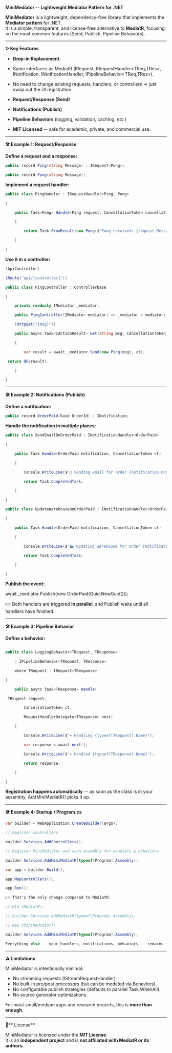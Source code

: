 **MiniMediator -- Lightweight Mediator Pattern for .NET**

**MiniMediator** is a lightweight, dependency-free library that implements the **Mediator pattern** for .NET.\
It is a simple, transparent, and license-free alternative to **MediatR**, focusing on the most common features (Send, Publish, Pipeline Behaviors).

* * * * *

**✨****️**** Key Features**

-   **Drop-in Replacement**:

-   Same interfaces as MediatR (IRequest<T>, IRequestHandler<TReq,TRes>, INotification, INotificationHandler<T>, IPipelineBehavior<TReq,TRes>).
-   No need to change existing requests, handlers, or controllers → just swap out the DI registration.

-   **Request/Response (****Send****)**
-   **Notifications (****Publish****)**
-   **Pipeline Behaviors** (logging, validation, caching, etc.)
-   **MIT Licensed** -- safe for academic, private, and commercial use.

* * * * *

**🛠****️**** Example 1: Request/Response**

**Define a request and a response:**
```csharp
public record Ping(string Message) : IRequest<Pong>;

public record Pong(string Message);
```

**Implement a request handler:**
```csharp
public class PingHandler : IRequestHandler<Ping, Pong>

{

    public Task<Pong> Handle(Ping request, CancellationToken cancellationToken)

    {

        return Task.FromResult(new Pong($"Pong received: {request.Message}"));

    }

}
```
**Use it in a controller:**
```csharp
[ApiController]

[Route("api/[controller]")]

public class PingController : ControllerBase

{

    private readonly IMediator _mediator;

    public PingController(IMediator mediator) => _mediator = mediator;

    [HttpGet("{msg}")]

    public async Task<IActionResult> Get(string msg, CancellationToken ct)

    {

        var result = await _mediator.Send(new Ping(msg), ct);

 return Ok(result);

    }

}
```
* * * * *

**🛠****️**** Example 2: Notifications (Publish)**

**Define a notification:**
```csharp
public record OrderPaid(Guid OrderId) : INotification;
```

**Handle the notification in multiple places:**
```csharp
public class SendEmailOnOrderPaid : INotificationHandler<OrderPaid>

{

    public Task Handle(OrderPaid notification, CancellationToken ct)

    {

        Console.WriteLine($"📧 Sending email for order {notification.OrderId}");

        return Task.CompletedTask;

    }

}

public class UpdateWarehouseOnOrderPaid : INotificationHandler<OrderPaid>

{

    public Task Handle(OrderPaid notification, CancellationToken ct)

    {

        Console.WriteLine($"🏭 Updating warehouse for order {notification.OrderId}");

        return Task.CompletedTask;

    }

}
```
**Publish the event:**

await _mediator.Publish(new OrderPaid(Guid.NewGuid()));

👉 Both handlers are triggered **in parallel**, and Publish waits until all handlers have finished.

* * * * *

**🛠****️**** Example 3: Pipeline Behavior**

**Define a behavior:**
```csharp

public class LoggingBehavior<TRequest, TResponse>

    : IPipelineBehavior<TRequest, TResponse>

    where TRequest : IRequest<TResponse>

{

    public async Task<TResponse> Handle(

 TRequest request,

        CancellationToken ct,

        RequestHandlerDelegate<TResponse> next)

    {

        Console.WriteLine($"➡️ Handling {typeof(TRequest).Name}");

        var response = await next();

        Console.WriteLine($"⬅️ Handled {typeof(TResponse).Name}");

        return response;

    }

}
```

**Registration happens automatically** -- as soon as the class is in your assembly, AddMiniMediatR() picks it up.

* * * * *

**🛠****️**** Example 4: Startup / Program.cs**
```csharp
var builder = WebApplication.CreateBuilder(args);

// Register controllers

builder.Services.AddControllers();

// Register MiniMediator and scan assembly for handlers & behaviors

builder.Services.AddMiniMediatR(typeof(Program).Assembly);

var app = builder.Build();

app.MapControllers();

app.Run();

👉 That's the only change compared to MediatR:

// Old (MediatR):

// builder.Services.AddMediatR(typeof(Program).Assembly);

// New (MiniMediator):

builder.Services.AddMiniMediatR(typeof(Program).Assembly);

Everything else -- your handlers, notifications, behaviors -- remains **unchanged**.
```
* * * * *

**⚠****️**** Limitations**

MiniMediator is intentionally minimal:

-   No streaming requests (IStreamRequestHandler).
-   No built-in pre/post processors (but can be modeled via Behaviors).
-   No configurable publish strategies (defaults to parallel Task.WhenAll).
-   No source generator optimizations.

For most small/medium apps and research projects, this is **more than enough**.

* * * * *

**📜**** License**

MiniMediator is licensed under the **MIT License**.\
It is an **independent project** and is **not affiliated with MediatR or its authors**.
